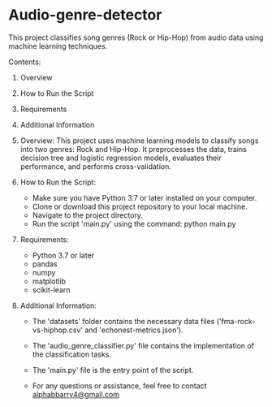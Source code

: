 # Audio-genre-detector
This project classifies song genres (Rock or Hip-Hop) from audio data using machine learning techniques.

Contents:
1. Overview
2. How to Run the Script
3. Requirements
4. Additional Information

1. Overview:
   This project uses machine learning models to classify songs into two genres: Rock and Hip-Hop. It preprocesses the data, trains decision tree and logistic regression models, evaluates their performance, and performs cross-validation.

2. How to Run the Script:
   - Make sure you have Python 3.7 or later installed on your computer.
   - Clone or download this project repository to your local machine.
   - Navigate to the project directory.
   - Run the script 'main.py' using the command: python main.py

3. Requirements:
   - Python 3.7 or later
   - pandas
   - numpy
   - matplotlib
   - scikit-learn

4. Additional Information:
   - The 'datasets' folder contains the necessary data files ('fma-rock-vs-hiphop.csv' and 'echonest-metrics.json').
   - The 'audio_genre_classifier.py' file contains the implementation of the classification tasks.
   - The 'main.py' file is the entry point of the script.

   - For any questions or assistance, feel free to contact alphabbarry4@gmail.com
